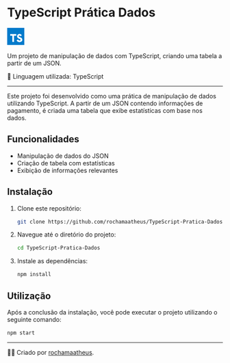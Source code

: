 # TypeScript Prática Dados

![Logo](logo.png)

Um projeto de manipulação de dados com TypeScript, criando uma tabela a partir de um JSON.

🚀 Linguagem utilizada: TypeScript

---

Este projeto foi desenvolvido como uma prática de manipulação de dados utilizando TypeScript. A partir de um JSON contendo informações de pagamento, é criada uma tabela que exibe estatísticas com base nos dados.

## Funcionalidades

- Manipulação de dados do JSON
- Criação de tabela com estatísticas
- Exibição de informações relevantes

## Instalação

1. Clone este repositório:

   ```bash
   git clone https://github.com/rochamaatheus/TypeScript-Pratica-Dados.git
   
2. Navegue até o diretório do projeto:

   ```bash
   cd TypeScript-Pratica-Dados
   
3. Instale as dependências:

   ```bash
   npm install
   
 ## Utilização
 Após a conclusão da instalação, você pode executar o projeto utilizando o seguinte comando:
 
   ```bash
   npm start
   ```
 ---

👨‍💻 Criado por [rochamaatheus](https://github.com/rochamaatheus).
